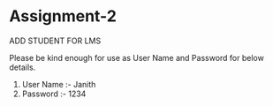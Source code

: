 # Assignment-2
ADD STUDENT FOR LMS

Please be kind enough for use as User Name and Password for below details.

1) User Name :- Janith
2) Password :- 1234
